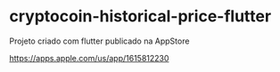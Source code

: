 # cryptocoin-historical-price-flutter

Projeto criado com flutter publicado na AppStore

https://apps.apple.com/us/app/1615812230
